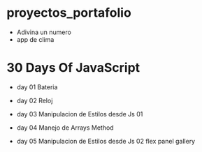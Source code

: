 # proyectos_portafolio

- Adivina un numero
- app de clima


# 30 Days Of JavaScript

- day 01 Bateria

- day 02 Reloj

- day 03 Manipulacion de Estilos desde Js 01

- day 04 Manejo de Arrays Method

- day 05 Manipulacion de Estilos desde Js 02 flex panel gallery

